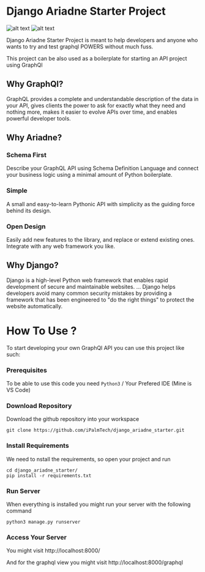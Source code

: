 # Django Ariadne Starter Project

![alt text](https://static.djangoproject.com/img/logos/django-logo-negative.png)
![alt text](https://ariadnegraphql.org/docs/assets/icon.png)


Django Ariadne Starter Project is meant to help developers and anyone who wants to try and test graphql POWERS without much fuss.

This project can be also used as a boilerplate for starting an API project using GraphQl

## Why GraphQl?
GraphQL provides a complete and understandable description of the data in your API, gives clients the power to ask for exactly what they need and nothing more, makes it easier to evolve APIs over time, and enables powerful developer tools.

## Why Ariadne?
### Schema First
Describe your GraphQL API using Schema Definition Language and connect your business logic using a minimal amount of Python boilerplate.

### Simple
A small and easy-to-learn Pythonic API with simplicity as the guiding force behind its design.

### Open Design
Easily add new features to the library, and replace or extend existing ones. Integrate with any web framework you like.

## Why Django?
Django is a high-level Python web framework that enables rapid development of secure and maintainable websites. ... Django helps developers avoid many common security mistakes by providing a framework that has been engineered to "do the right things" to protect the website automatically.


# How To Use ?
To start developing your own GraphQl API you can use this project like such:

### Prerequisites 
To be able to use this code you need `Python3` / Your Prefered IDE (Mine is VS Code)

### Download Repository
Download the github repository into your workspace

    git clone https://github.com/iPalmTech/django_ariadne_starter.git

### Install Requirements
We need to nstall the requirements, so open your project and run

    cd django_ariadne_starter/
    pip install -r requirements.txt

### Run Server
When everything is installed you might run your server with the following command 

    python3 manage.py runserver

### Access Your Server

You might visit http://localhost:8000/ 

And for the graphql view you might visit http://localhost:8000/graphql